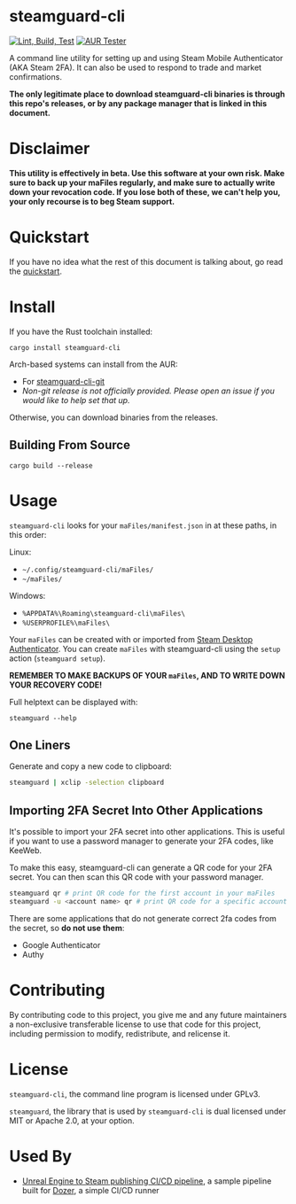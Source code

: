 # steamguard-cli

[![Lint, Build, Test](https://github.com/dyc3/steamguard-cli/actions/workflows/rust.yml/badge.svg)](https://github.com/dyc3/steamguard-cli/actions/workflows/rust.yml)
[![AUR Tester](https://github.com/dyc3/steamguard-cli/actions/workflows/aur-checker.yml/badge.svg)](https://github.com/dyc3/steamguard-cli/actions/workflows/aur-checker.yml)

A command line utility for setting up and using Steam Mobile Authenticator (AKA Steam 2FA). It can also be used to respond to trade and market confirmations.

**The only legitimate place to download steamguard-cli binaries is through this repo's releases, or by any package manager that is linked in this document.**

# Disclaimer
**This utility is effectively in beta. Use this software at your own risk. Make sure to back up your maFiles regularly, and make sure to actually write down your revocation code. If you lose both of these, we can't help you, your only recourse is to beg Steam support.**

# Quickstart

If you have no idea what the rest of this document is talking about, go read the [quickstart](docs/quickstart.md).

# Install

If you have the Rust toolchain installed:
```
cargo install steamguard-cli
```

Arch-based systems can install from the AUR:

- For [steamguard-cli-git](https://aur.archlinux.org/packages/steamguard-cli-git/)
- *Non-git release is not officially provided. Please open an issue if you would like to help set that up.*

Otherwise, you can download binaries from the releases.

## Building From Source

```
cargo build --release
```

# Usage
`steamguard-cli` looks for your `maFiles/manifest.json` in at these paths, in this order:

Linux:
- `~/.config/steamguard-cli/maFiles/`
- `~/maFiles/`

Windows:
- `%APPDATA%\Roaming\steamguard-cli\maFiles\`
- `%USERPROFILE%\maFiles\`

Your `maFiles` can be created with or imported from [Steam Desktop Authenticator][SDA]. You can create `maFiles` with steamguard-cli using the `setup` action (`steamguard setup`).

**REMEMBER TO MAKE BACKUPS OF YOUR `maFiles`, AND TO WRITE DOWN YOUR RECOVERY CODE!**

[SDA]: https://github.com/Jessecar96/SteamDesktopAuthenticator

Full helptext can be displayed with:
```
steamguard --help
```

## One Liners

Generate and copy a new code to clipboard:
```bash
steamguard | xclip -selection clipboard
```

## Importing 2FA Secret Into Other Applications

It's possible to import your 2FA secret into other applications. This is useful if you want to use a password manager to generate your 2FA codes, like KeeWeb.

To make this easy, steamguard-cli can generate a QR code for your 2FA secret. You can then scan this QR code with your password manager.

```bash
steamguard qr # print QR code for the first account in your maFiles
steamguard -u <account name> qr # print QR code for a specific account
```

There are some applications that do not generate correct 2fa codes from the secret, so **do not use them**:
- Google Authenticator
- Authy

# Contributing

By contributing code to this project, you give me and any future maintainers a non-exclusive transferable license to use that code for this project, including permission to modify, redistribute, and relicense it.

# License

`steamguard-cli`, the command line program is licensed under GPLv3.

`steamguard`, the library that is used by `steamguard-cli` is dual licensed under MIT or Apache 2.0, at your option.

# Used By

* [Unreal Engine to Steam publishing CI/CD pipeline](https://github.com/kasp1/dozer-pipelines), a sample pipeline built for [Dozer](https://github.com/kasp1/Dozer), a simple CI/CD runner
